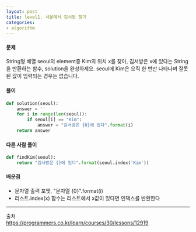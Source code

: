 ```yaml
---
layout: post
title: level1. 서울에서 김서방 찾기
categories:
- algorithm
---
```

#### 문제
String형 배열 seoul의 element중 Kim의 위치 x를 찾아, 김서방은 x에 있다는 String을 반환하는 함수, solution을 완성하세요. 
seoul에 Kim은 오직 한 번만 나타나며 잘못된 값이 입력되는 경우는 없습니다.
&nbsp;  

#### 풀이
```python
def solution(seoul):
    answer = ''
    for i in range(len(seoul)):
        if seoul[i] == "Kim":
            answer = "김서방은 {0}에 있다".format(i)
    return answer
```

#### 다른 사람 풀이
```python
def findKim(seoul):
    return "김서방은 {}에 있다".format(seoul.index('Kim'))
```    

#### 배운점
- 문자열 출력 포맷, "문자열 {0}".format(i) 
- 리스트.index(x) 함수는 리스트에서 x값이 있다면 인덱스를 반환한다  
---
출처  
<https://programmers.co.kr/learn/courses/30/lessons/12919>  
